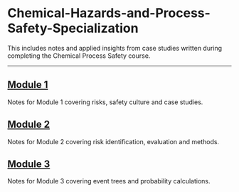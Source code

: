 # Chemical-Hazards-and-Process-Safety-Specialization

This includes notes and applied insights from case studies written during completing the Chemical Process Safety course.

---

## [Module 1](./module-1-risks-and-safety-culture.md)
Notes for Module 1 covering risks, safety culture and case studies.

## [Module 2](./module-2-Risk-Identification-and-Evaluation.md)
Notes for Module 2 covering risk identification, evaluation and methods.

## [Module 3](./module-3-event-trees.md)
Notes for Module 3 covering event trees and probability calculations.
